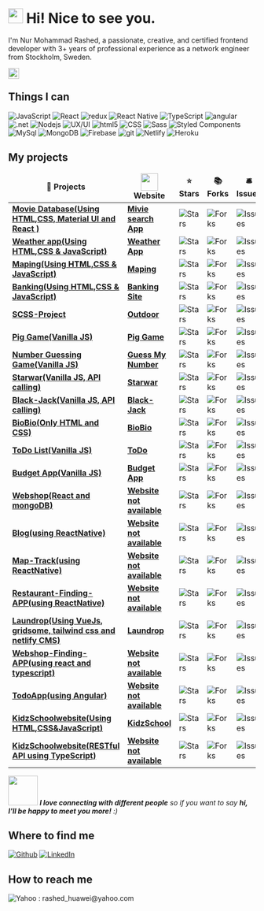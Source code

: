 <h1><img src="https://emojis.slackmojis.com/emojis/images/1531849430/4246/blob-sunglasses.gif?1531849430" width="30"/> Hi! Nice to see you.</h1>

I'm Nur Mohammad Rashed, a passionate, creative, and certified frontend developer with 3+ years of professional experience as a network engineer from Stockholm, Sweden.

<a href="https://www.linkedin.com/in/nur-mohammad-rashed-071a2316/">
  <img align="left" alt="Rashed's LinkedIN" width="22px" src="https://raw.githubusercontent.com/peterthehan/peterthehan/master/assets/linkedin.svg" />
</a>

</br>
<h2>Things I can</h2>
<p>
  <img alt="JavaScript" src="https://img.shields.io/badge/-JavaScript-F7DF1E?style=flat-square&logo=JavaScript&logoColor=black" />
  <img alt="React" src="https://img.shields.io/badge/-React-45b8d8?style=flat-square&logo=react&logoColor=white" />
  <img alt="redux" src="https://img.shields.io/badge/-Redux-764ABC?style=flat-square&logo=redux&logoColor=white" />
  <img alt="React Native" src="https://img.shields.io/badge/-React_Native-45b8d8?style=flat-square&logo=react&logoColor=white" />
  <img alt="TypeScript" src="https://img.shields.io/badge/-TypeScript-007ACC?style=flat-square&logo=typescript&logoColor=white" />  
  <img alt="angular" src="https://img.shields.io/badge/-Angular-DD0031?style=flat-square&logo=angular&logoColor=white" />
  <img alt=".net" src="https://img.shields.io/badge/-.Net-1572B6?style=flat-square&logo=.net&logoColor=black" />
  <img alt="Nodejs" src="https://img.shields.io/badge/-Nodejs-43853d?style=flat-square&logo=Node.js&logoColor=white" />
  <img alt="UX/UI" src="https://img.shields.io/badge/-UX/UI-orange?style=flat-square" />
  <img alt="html5" src="https://img.shields.io/badge/-HTML5-E34F26?style=flat-square&logo=html5&logoColor=white" />
  <img alt="CSS" src="https://img.shields.io/badge/-CSS-1572B6?style=flat-square&logo=css3&logoColor=white" />  
  <img alt="Sass" src="https://img.shields.io/badge/-Sass-CC6699?style=flat-square&logo=sass&logoColor=white" />
  <img alt="Styled Components" src="https://img.shields.io/badge/-Styled_Components-db7092?style=flat-square&logo=styled-components&logoColor=white" />
  <img alt="MySql" src="https://img.shields.io/badge/MySql-4479A1?logo=MySql&logoColor=black&logoWidth=20&style=flat-square" />
  <img alt="MongoDB" src="https://img.shields.io/badge/-MongoDB-13aa52?style=flat-square&logo=mongodb&logoColor=white" />  
  <img alt="Firebase" src="https://img.shields.io/badge/-Google_Firebase-FFCA28?style=flat-square&logo=firebase&logoColor=black" />
  <img alt="git" src="https://img.shields.io/badge/-Git-F05032?style=flat-square&logo=git&logoColor=white" />
  <img alt="Netlify" src="https://img.shields.io/badge/-Netlify-00C7B7?style=flat-square&logo=Netlify&logoColor=black" />
  <img alt="Heroku" src="https://img.shields.io/badge/-Heroku-430098?style=flat-square&logo=heroku&logoColor=white" />
</p>

<h2>My projects</h2>
<table>
  <thead align="center">
    <tr border: none;>
      <td><b>🎁 Projects</b></td>
      <td><b><img src="https://upload.wikimedia.org/wikipedia/commons/5/53/Website_gambar.jpg" width="35"/></br>Website</b></td>
      <td><b>⭐ Stars</b></td>
      <td><b>📚 Forks</b></td>
      <td><b>🛎 Issues</b></td>      
    </tr>
  </thead>
  <tbody>
  <tr>
      <td><a href="https://github.com/nurrashed/MovieDatabase"><b>Movie Database(Using HTML,CSS, Material UI and React )</b></a></td>
      <td><a href="https://mymoviesearchapp.netlify.app/"><b>Mivie search App</b></a></td>
      <td><img alt="Stars" src="https://img.shields.io/github/stars/nurrashed/MovieDatabase?style=flat-square&labelColor=343b41" /></td>
      <td><img alt="Forks" src="https://img.shields.io/github/forks/nurrashed/MovieDatabase?style=flat-square&labelColor=343b41" /></td>
      <td><img alt="Issues" src="https://img.shields.io/github/issues/nurrashed/MovieDatabase?style=flat-square&labelColor=343b41" /></td>
    </tr>
    <tr>
      <td><a href="https://github.com/nurrashed/weather-app"><b>Weather app(Using HTML,CSS & JavaScript)</b></a></td>
      <td><a href="https://nur-weather-app.netlify.app/"><b>Weather App</b></a></td>
      <td><img alt="Stars" src="https://img.shields.io/github/stars/nurrashed/weather-app?style=flat-square&labelColor=343b41" /></td>
      <td><img alt="Forks" src="https://img.shields.io/github/forks/nurrashed/weather-app?style=flat-square&labelColor=343b41" /></td>
      <td><img alt="Issues" src="https://img.shields.io/github/issues/nurrashed/weather-app?style=flat-square&labelColor=343b41" /></td>
    </tr>
    <tr>
      <td><a href="https://github.com/nurrashed/Maping"><b>Maping(Using HTML,CSS & JavaScript)</b></a></td>
      <td><a href="https://my-maping.netlify.app/"><b>Maping</b></a></td>
      <td><img alt="Stars" src="https://img.shields.io/github/stars/nurrashed/Maping?style=flat-square&labelColor=343b41" /></td>
      <td><img alt="Forks" src="https://img.shields.io/github/forks/nurrashed/Maping?style=flat-square&labelColor=343b41" /></td>
      <td><img alt="Issues" src="https://img.shields.io/github/issues/nurrashed/Maping?style=flat-square&labelColor=343b41" /></td>
    </tr>
    <tr>
      <td><a href="https://github.com/nurrashed/Banking"><b>Banking(Using HTML,CSS & JavaScript)</b></a></td>
      <td><a href="https://my-banking-site.netlify.app/"><b>Banking Site</b></a></td>
      <td><img alt="Stars" src="https://img.shields.io/github/stars/nurrashed/Banking?style=flat-square&labelColor=343b41" /></td>
      <td><img alt="Forks" src="https://img.shields.io/github/forks/nurrashed/Banking?style=flat-square&labelColor=343b41" /></td>
      <td><img alt="Issues" src="https://img.shields.io/github/issues/nurrashed/Banking?style=flat-square&labelColor=343b41" /></td>
    </tr>
    <tr>
      <td><a href="https://github.com/nurrashed/SCSS-Project-1"><b>SCSS-Project</b></a></td>
      <td><a href="https://outdoorwebsite.netlify.app/"><b>Outdoor</b></a></td>
      <td><img alt="Stars" src="https://img.shields.io/github/stars/nurrashed/SCSS-Project-1?style=flat-square&labelColor=343b41"/></td>
      <td><img alt="Forks" src="https://img.shields.io/github/forks/nurrashed/SCSS-Project-1?style=flat-square&labelColor=343b41"/></td>
      <td><img alt="Issues" src="https://img.shields.io/github/issues/nurrashed/SCSS-Project-1?style=flat-square&labelColor=343b41" /></td>      
    </tr>
    <tr>
      <td><a href="https://github.com/nurrashed/Pig-Game"><b>Pig Game(Vanilla JS)</b></a></td>
      <td><a href="https://rashed-pig-game.netlify.app/"><b>Pig Game</b></a></td>
      <td><img alt="Stars" src="https://img.shields.io/github/stars/nurrashed/Pig-Game?style=flat-square&labelColor=343b41" /></td>
      <td><img alt="Forks" src="https://img.shields.io/github/forks/nurrashed/Pig-Game?style=flat-square&labelColor=343b41" /></td>
      <td><img alt="Issues" src="https://img.shields.io/github/issues/nurrashed/Pig-Game?style=flat-square&labelColor=343b41" /></td>
    </tr>
    <tr>
      <td><a href="https://github.com/nurrashed/Guess-my-number-game"><b>Number Guessing Game(Vanilla JS)</b></a></td>
      <td><a href="https://guess-my-number-app.netlify.app/"><b>Guess My Number</b></a></td>
      <td><img alt="Stars" src="https://img.shields.io/github/stars/nurrashed/Guess-my-number-game?style=flat-square&labelColor=343b41" /></td>
      <td><img alt="Forks" src="https://img.shields.io/github/forks/nurrashed/Guess-my-number-game?style=flat-square&labelColor=343b41" /></td>
      <td><img alt="Issues" src="https://img.shields.io/github/issues/nurrashed/Guess-my-number-game?style=flat-square&labelColor=343b41" /></td>
    </tr>
    <tr>
      <td><a href="https://github.com/nurrashed/starwar-app-node"><b>Starwar(Vanilla JS, API calling)</b></a></td>
      <td><a href="https://my-star-wars-app.netlify.app/"><b>Starwar</b></a></td>
      <td><img alt="Stars" src="https://img.shields.io/github/stars/nurrashed/starwar-app-node?style=flat-square&labelColor=343b41" /></td>
      <td><img alt="Forks" src="https://img.shields.io/github/forks/nurrashed/starwar-app-node?style=flat-square&labelColor=343b41" /></td>
      <td><img alt="Issues" src="https://img.shields.io/github/issues/nurrashed/starwar-app-node?style=flat-square&labelColor=343b41" /></td>
    </tr>
    <tr>
      <td><a href="https://github.com/nurrashed/Black-Jack"><b>Black-Jack(Vanilla JS, API calling)</b></a></td>
      <td><a href="https://myblackjack.netlify.app/"><b>Black-Jack</b></a></td>
      <td><img alt="Stars" src="https://img.shields.io/github/stars/nurrashed/Black-Jack?style=flat-square&labelColor=343b41" /></td>
      <td><img alt="Forks" src="https://img.shields.io/github/forks/nurrashed/Black-Jack?style=flat-square&labelColor=343b41" /></td>
      <td><img alt="Issues" src="https://img.shields.io/github/issues/nurrashed/Black-Jack?style=flat-square&labelColor=343b41" /></td>
    </tr>
    <tr>
      <td><a href="https://github.com/nurrashed/BioBio"><b>BioBio(Only HTML and CSS)</b></a></td>
      <td><a href="https://mybiobio.netlify.app/"><b>BioBio</b></a></td>
      <td><img alt="Stars" src="https://img.shields.io/github/stars/nurrashed/BioBio?style=flat-square&labelColor=343b41" /></td>
      <td><img alt="Forks" src="https://img.shields.io/github/forks/nurrashed/BioBio?style=flat-square&labelColor=343b41" /></td>
      <td><img alt="Issues" src="https://img.shields.io/github/issues/nurrashed/BioBio?style=flat-square&labelColor=343b41" /></td>
    </tr>
    <tr>
      <td><a href="https://github.com/nurrashed/ToDo"><b>ToDo List(Vanilla JS)</b></a></td>
      <td><a href="https://todolist-rashed.netlify.app/"><b>ToDo</b></a></td>
      <td><img alt="Stars" src="https://img.shields.io/github/stars/nurrashed/ToDo?style=flat-square&labelColor=343b41" /></td>
      <td><img alt="Forks" src="https://img.shields.io/github/forks/nurrashed/ToDo?style=flat-square&labelColor=343b41" /></td>
      <td><img alt="Issues" src="https://img.shields.io/github/issues/nurrashed/ToDo?style=flat-square&labelColor=343b41" /></td>
    </tr>
    <tr>
      <td><a href="https://github.com/nurrashed/BudgetApp-JavaScript"><b>Budget App(Vanilla JS)</b></a></td>
      <td><a href="https://budget-app-rashed.netlify.app/"><b>Budget App</b></a></td>
      <td><img alt="Stars" src="https://img.shields.io/github/stars/nurrashed/BudgetApp-JavaScript?style=flat-square&labelColor=343b41" /></td>
      <td><img alt="Forks" src="https://img.shields.io/github/forks/nurrashed/BudgetApp-JavaScript?style=flat-square&labelColor=343b41" /></td>
      <td><img alt="Issues" src="https://img.shields.io/github/issues/nurrashed/BudgetApp-JavaScript?style=flat-square&labelColor=343b41" /></td>
    </tr>
    <tr>
      <td><a href="https://github.com/nurrashed/Webshop-using-react-and-mongoDB"><b>Webshop(React and mongoDB)</b></a></td>
      <td><a href="#"><b>Website not available</b></a></td>
      <td><img alt="Stars" src="https://img.shields.io/github/stars/nurrashed/Webshop-using-react-and-mongoDB?style=flat-square&labelColor=343b41" /></td>
      <td><img alt="Forks" src="https://img.shields.io/github/forks/nurrashed/Webshop-using-react-and-mongoDB?style=flat-square&labelColor=343b41" /></td>
      <td><img alt="Issues" src="https://img.shields.io/github/issues/nurrashed/Webshop-using-react-and-mongoDB?style=flat-square&labelColor=343b41" /></td>
    </tr>
    <tr>
      <td><a href="https://github.com/nurrashed/Blog-using-ReactNative"><b>Blog(using ReactNative)</b></a></td>
      <td><a href="#"><b>Website not available</b></a></td>
      <td><img alt="Stars" src="https://img.shields.io/github/stars/nurrashed/Blog-using-ReactNative?style=flat-square&labelColor=343b41" /></td>
      <td><img alt="Forks" src="https://img.shields.io/github/forks/nurrashed/Blog-using-ReactNative?style=flat-square&labelColor=343b41" /></td>
      <td><img alt="Issues" src="https://img.shields.io/github/issues/nurrashed/Blog-using-ReactNative?style=flat-square&labelColor=343b41" /></td>
    </tr>
    <tr>
      <td><a href="https://github.com/nurrashed/Map-Track"><b>Map-Track(using ReactNative)</b></a></td>
      <td><a href="#"><b>Website not available</b></a></td>
      <td><img alt="Stars" src="https://img.shields.io/github/stars/nurrashed/Map-Track?style=flat-square&labelColor=343b41" /></td>
      <td><img alt="Forks" src="https://img.shields.io/github/forks/nurrashed/Map-Track?style=flat-square&labelColor=343b41" /></td>
      <td><img alt="Issues" src="https://img.shields.io/github/issues/nurrashed/Map-Track?style=flat-square&labelColor=343b41" /></td>
    </tr>
    <tr>
      <td><a href="https://github.com/nurrashed/Restaurant-Finding-APP-using-ReactNative"><b>Restaurant-Finding-APP(using ReactNative)</b></a></td>
      <td><a href="#"><b>Website not available</b></a></td>
      <td><img alt="Stars" src="https://img.shields.io/github/stars/nurrashed/Restaurant-Finding-APP-using-ReactNative?style=flat-square&labelColor=343b41" /></td>
      <td><img alt="Forks" src="https://img.shields.io/github/forks/nurrashed/Restaurant-Finding-APP-using-ReactNative?style=flat-square&labelColor=343b41" /></td>
      <td><img alt="Issues" src="https://img.shields.io/github/issues/nurrashed/Restaurant-Finding-APP-using-ReactNative?style=flat-square&labelColor=343b41" /></td>
    </tr>
    <tr>
      <td><a href="https://github.com/nurrashed/LaundropCMS_local"><b>Laundrop(Using VueJs, gridsome, tailwind css and netlify CMS)</b></a></td>
      <td><a href="https://laundropblog.netlify.app/"><b>Laundrop</b></a></td>
      <td><img alt="Stars" src="https://img.shields.io/github/stars/nurrashed/LaundropCMS_local?style=flat-square&labelColor=343b41" /></td>
      <td><img alt="Forks" src="https://img.shields.io/github/forks/nurrashed/LaundropCMS_local?style=flat-square&labelColor=343b41" /></td>
      <td><img alt="Issues" src="https://img.shields.io/github/issues/nurrashed/LaundropCMS_local?style=flat-square&labelColor=343b41" /></td>
    </tr>  
    <tr>
      <td><a href="https://github.com/nurrashed/Webshop-using-react-and-typescript"><b>Webshop-Finding-APP(using react and typescript)</b></a></td>
      <td><a href="#"><b>Website not available</b></a></td>
      <td><img alt="Stars" src="https://img.shields.io/github/stars/nurrashed/Webshop-using-react-and-typescript?style=flat-square&labelColor=343b41" /></td>
      <td><img alt="Forks" src="https://img.shields.io/github/forks/nurrashed/Webshop-using-react-and-typescript?style=flat-square&labelColor=343b41" /></td>
      <td><img alt="Issues" src="https://img.shields.io/github/issues/nurrashed/Webshop-using-react-and-typescript?style=flat-square&labelColor=343b41" /></td>
    </tr>
    <tr>
      <td><a href="https://github.com/nurrashed/TodoApp-Angular-service-observables"><b>TodoApp(using Angular)</b></a></td>
      <td><a href="#"><b>Website not available</b></a></td>
      <td><img alt="Stars" src="https://img.shields.io/github/stars/nurrashed/TodoApp-Angular-service-observables?style=flat-square&labelColor=343b41" /></td>
      <td><img alt="Forks" src="https://img.shields.io/github/forks/nurrashed/TodoApp-Angular-service-observables?style=flat-square&labelColor=343b41" /></td>
      <td><img alt="Issues" src="https://img.shields.io/github/issues/nurrashed/TodoApp-Angular-service-observables?style=flat-square&labelColor=343b41" /></td>
    </tr>
    <tr>
      <td><a href="https://github.com/nurrashed/KidzSchoolwebsite-HTML-CSS-JavaScript"><b>KidzSchoolwebsite(Using HTML,CSS&JavaScript)</b></a></td>
      <td><a href="https://kidzschool-css-html-javascript.netlify.app/"><b>KidzSchool</b></a></td>
      <td><img alt="Stars" src="https://img.shields.io/github/stars/nurrashed/KidzSchoolwebsite-HTML-CSS-JavaScript?style=flat-square&labelColor=343b41" /></td>
      <td><img alt="Forks" src="https://img.shields.io/github/forks/nurrashed/KidzSchoolwebsite-HTML-CSS-JavaScript?style=flat-square&labelColor=343b41" /></td>
      <td><img alt="Issues" src="https://img.shields.io/github/issues/nurrashed/KidzSchoolwebsite-HTML-CSS-JavaScript?style=flat-square&labelColor=343b41" /></td>
    </tr>
    <tr>
      <td><a href="https://github.com/nurrashed/Kidz-school-website-and-Restful-API"><b>KidzSchoolwebsite(RESTful API using TypeScript)</b></a></td>
      <td><a href="#"><b>Website not available</b></a></td>
      <td><img alt="Stars" src="https://img.shields.io/github/stars/nurrashed/Kidz-school-website-and-Restful-API?style=flat-square&labelColor=343b41" /></td>
      <td><img alt="Forks" src="https://img.shields.io/github/forks/nurrashed/Kidz-school-website-and-Restful-API?style=flat-square&labelColor=343b41" /></td>
      <td><img alt="Issues" src="https://img.shields.io/github/issues/nurrashed/Kidz-school-website-and-Restful-API?style=flat-square&labelColor=343b41" /></td>
    </tr>
   </tbody>
</table>

<img src="https://media.giphy.com/media/LnQjpWaON8nhr21vNW/giphy.gif" width="60"> <em><b>I love connecting with different people</b> so if you want to say <b>hi, I'll be happy to meet you more!</b> :)</em>
<h2>Where to find me</h2>
<p><a href="https://github.com/nurrashed" target="_blank"><img alt="Github" src="https://img.shields.io/badge/GitHub-%2312100E.svg?&style=for-the-badge&logo=Github&logoColor=white" /></a> <a href="https://www.linkedin.com/in/nur-mohammad-rashed-071a2316/" target="_blank"><img alt="LinkedIn" src="https://img.shields.io/badge/linkedin-%230077B5.svg?&style=for-the-badge&logo=linkedin&logoColor=white" /></a> 
</p>
<h2>How to reach me</h2>
<p><img alt="Yahoo" src="https://img.shields.io/badge/yahoo-6001D2?style=flat-square&logo=yahoo&logoColor=white&logoHeight=50" /> : rashed_huawei@yahoo.com</p>

<!--
**nurrashed/nurrashed** is a ✨ _special_ ✨ repository because its `README.md` (this file) appears on your GitHub profile.

Here are some ideas to get you started:

- 🔭 I’m currently working on ...
- 🌱 I’m currently learning ...
- 👯 I’m looking to collaborate on ...
- 🤔 I’m looking for help with ...
- 💬 Ask me about ...
- 📫 How to reach me: ...
- 😄 Pronouns: ...
- ⚡ Fun fact: ...
-->
